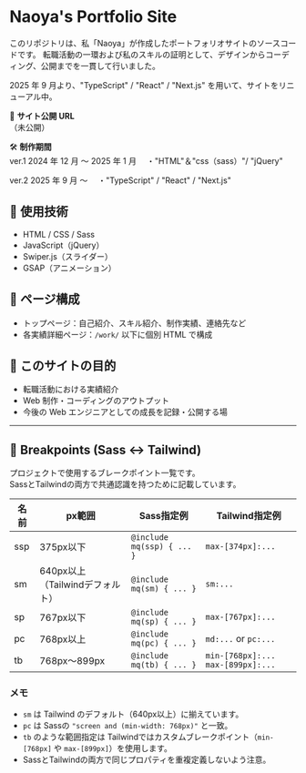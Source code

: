 # Naoya's Portfolio Site

このリポジトリは、私「Naoya」が作成したポートフォリオサイトのソースコードです。
転職活動の一環および私のスキルの証明として、デザインからコーディング、公開までを一貫して行いました。

2025 年 9 月より、"TypeScript" / "React" / "Next.js" を用いて、サイトをリニューアル中。

📍 **サイト公開 URL**  
（未公開）

🛠 **制作期間**  
ver.1
2024 年 12 月 〜 2025 年 1 月
　・"HTML"＆"css（sass）"/ "jQuery"

ver.2
2025 年 9 月 〜
　・"TypeScript" / "React" / "Next.js"

## 🔧 使用技術

- HTML / CSS / Sass
- JavaScript（jQuery）
- Swiper.js（スライダー）
- GSAP（アニメーション）
<!-- TODO更新 -->

## 📂 ページ構成

- トップページ：自己紹介、スキル紹介、制作実績、連絡先など
- 各実績詳細ページ：`/work/` 以下に個別 HTML で構成

## 🎯 このサイトの目的

- 転職活動における実績紹介
- Web 制作・コーディングのアウトプット
- 今後の Web エンジニアとしての成長を記録・公開する場

---

## 📐 Breakpoints (Sass ↔ Tailwind)

プロジェクトで使用するブレークポイント一覧です。  
SassとTailwindの両方で共通認識を持つために記載しています。

| 名前 | px範囲                          | Sass指定例                 | Tailwind指定例                    |
| ---- | ------------------------------- | -------------------------- | --------------------------------- |
| ssp  | 375px以下                       | `@include mq(ssp) { ... }` | `max-[374px]:...`                 |
| sm   | 640px以上（Tailwindデフォルト） | `@include mq(sm) { ... }`  | `sm:...`                          |
| sp   | 767px以下                       | `@include mq(sp) { ... }`  | `max-[767px]:...`                 |
| pc   | 768px以上                       | `@include mq(pc) { ... }`  | `md:...` or `pc:...`              |
| tb   | 768px〜899px                    | `@include mq(tb) { ... }`  | `min-[768px]:... max-[899px]:...` |

### メモ

- `sm` は Tailwind のデフォルト（640px以上）に揃えています。
- `pc` は Sassの `"screen and (min-width: 768px)"` と一致。
- `tb` のような範囲指定は Tailwindではカスタムブレークポイント（`min-[768px]` や `max-[899px]`）を使用します。
- SassとTailwindの両方で同じプロパティを重複定義しないよう注意。
